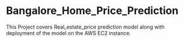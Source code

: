 # Bangalore_Home_Price_Prediction
This Project covers Real_estate_price prediction model along with deployment of the model on the AWS EC2 instance.
